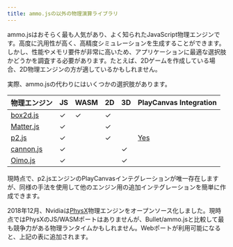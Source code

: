 ```yaml
---
title: ammo.jsの以外の物理演算ライブラリ
---
```


ammo.jsはおそらく最も人気があり、よく知られたJavaScript物理エンジンです。高度に汎用性が高く、高精度シミュレーションを生成することができます。しかし、性能やメモリ要件が非常に高いため、アプリケーションに最適な選択肢かどうかを調査する必要があります。たとえば、2Dゲームを作成している場合、2D物理エンジンの方が適しているかもしれません。

実際、ammo.jsの代わりにはいくつかの選択肢があります。

| 物理エンジン                                     | JS       | WASM     | 2D       | 3D       | PlayCanvas Integration                                |
|----------------------------------------------------|----------|----------|----------|----------|-------------------------------------------------------|
| [box2d.js](https://github.com/kripken/box2d.js)    | &#x2713; | &#x2713; | &#x2713; |          |                                                       |
| [Matter.js](https://github.com/liabru/matter-js)   | &#x2713; |          | &#x2713; |          |                                                       |
| [p2.js](https://github.com/schteppe/p2.js)         | &#x2713; |          | &#x2713; |          | [Yes](https://github.com/playcanvas/playcanvas-p2.js) |
| [cannon.js](https://github.com/schteppe/cannon.js) | &#x2713; |          |          | &#x2713; |                                                       |
| [Oimo.js](https://github.com/lo-th/Oimo.js)        | &#x2713; |          |          | &#x2713; |                                                       |

現時点で、p2.jsエンジンのPlayCanvasインテグレーションが唯一存在しますが、同様の手法を使用して他のエンジン用の追加インテグレーションを簡単に作成できます。

2018年12月、Nvidiaは[PhysX][1]物理エンジンをオープンソース化しました。現時点ではPhysXのJS/WASMポートはありませんが、Bullet/ammo.jsと比較して最も競争力がある物理ランタイムかもしれません。Webポートが利用可能になると、上記の表に追加されます。

[1]: https://github.com/NVIDIAGameWorks/PhysX
